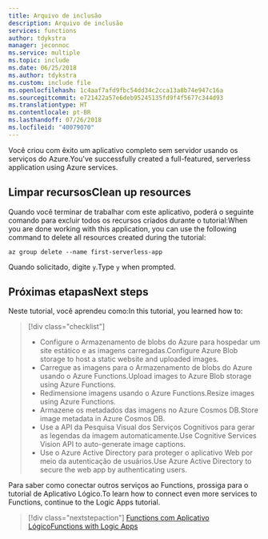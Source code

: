 ```yaml
---
title: Arquivo de inclusão
description: Arquivo de inclusão
services: functions
author: tdykstra
manager: jeconnoc
ms.service: multiple
ms.topic: include
ms.date: 06/25/2018
ms.author: tdykstra
ms.custom: include file
ms.openlocfilehash: 1c4aaf7afd9fbc54dd34c2cca13a8b74e947c16a
ms.sourcegitcommit: e721422a57e6deb95245135fd9f4f5677c344d93
ms.translationtype: HT
ms.contentlocale: pt-BR
ms.lasthandoff: 07/26/2018
ms.locfileid: "40079070"
---
```

<span data-ttu-id="4e115-103">Você criou com êxito um aplicativo completo sem servidor usando os serviços do Azure.</span><span class="sxs-lookup"><span data-stu-id="4e115-103">You've successfully created a full-featured, serverless application using Azure services.</span></span>

## <a name="clean-up-resources"></a><span data-ttu-id="4e115-104">Limpar recursos</span><span class="sxs-lookup"><span data-stu-id="4e115-104">Clean up resources</span></span>

<span data-ttu-id="4e115-105">Quando você terminar de trabalhar com este aplicativo, poderá o seguinte comando para excluir todos os recursos criados durante o tutorial:</span><span class="sxs-lookup"><span data-stu-id="4e115-105">When you are done working with this application, you can use the following command to delete all resources created during the tutorial:</span></span>

```azurecli
az group delete --name first-serverless-app
```

<span data-ttu-id="4e115-106">Quando solicitado, digite `y`.</span><span class="sxs-lookup"><span data-stu-id="4e115-106">Type `y` when prompted.</span></span>  

## <a name="next-steps"></a><span data-ttu-id="4e115-107">Próximas etapas</span><span class="sxs-lookup"><span data-stu-id="4e115-107">Next steps</span></span>

<span data-ttu-id="4e115-108">Neste tutorial, você aprendeu como:</span><span class="sxs-lookup"><span data-stu-id="4e115-108">In this tutorial, you learned how to:</span></span>
> [!div class="checklist"]
> * <span data-ttu-id="4e115-109">Configure o Armazenamento de blobs do Azure para hospedar um site estático e as imagens carregadas.</span><span class="sxs-lookup"><span data-stu-id="4e115-109">Configure Azure Blob storage to host a static website and uploaded images.</span></span>
> * <span data-ttu-id="4e115-110">Carregue as imagens para o Armazenamento de blobs do Azure usando o Azure Functions.</span><span class="sxs-lookup"><span data-stu-id="4e115-110">Upload images to Azure Blob storage using Azure Functions.</span></span>
> * <span data-ttu-id="4e115-111">Redimensione imagens usando o Azure Functions.</span><span class="sxs-lookup"><span data-stu-id="4e115-111">Resize images using Azure Functions.</span></span>
> * <span data-ttu-id="4e115-112">Armazene os metadados das imagens no Azure Cosmos DB.</span><span class="sxs-lookup"><span data-stu-id="4e115-112">Store image metadata in Azure Cosmos DB.</span></span>
> * <span data-ttu-id="4e115-113">Use a API da Pesquisa Visual dos Serviços Cognitivos para gerar as legendas da imagem automaticamente.</span><span class="sxs-lookup"><span data-stu-id="4e115-113">Use Cognitive Services Vision API to auto-generate image captions.</span></span>
> * <span data-ttu-id="4e115-114">Use o Azure Active Directory para proteger o aplicativo Web por meio da autenticação de usuários.</span><span class="sxs-lookup"><span data-stu-id="4e115-114">Use Azure Active Directory to secure the web app by authenticating users.</span></span>

<span data-ttu-id="4e115-115">Para saber como conectar outros serviços ao Functions, prossiga para o tutorial de Aplicativo Lógico.</span><span class="sxs-lookup"><span data-stu-id="4e115-115">To learn how to connect even more services to Functions, continue to the Logic Apps tutorial.</span></span> 

> [!div class="nextstepaction"]
> [<span data-ttu-id="4e115-116">Functions com Aplicativo Lógico</span><span class="sxs-lookup"><span data-stu-id="4e115-116">Functions with Logic Apps</span></span>](https://docs.microsoft.com/azure/azure-functions/functions-twitter-email)